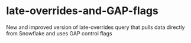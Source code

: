 # late-overrides-and-GAP-flags
New and improved version of late-overrides query that pulls data directly from Snowflake and uses GAP control flags
